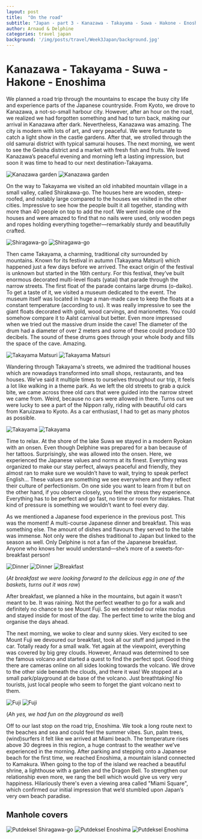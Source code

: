 ```yaml
---
layout: post
title:  "On the road"
subtitle: "Japan - part 3 - Kanazawa - Takayama - Suwa - Hakone - Enoshima"
author: Arnaud & Delphine
categories: travel japan
background: '/img/posts/travel/Week3Japan/background.jpg'
---
```


# Kanazawa - Takayama - Suwa - Hakone - Enoshima

We planned a road trip through the mountains to escape the busy city life and experience parts of the Japanese countryside. From Kyoto, we drove to Kanazawa, a not-so-small harbour city. However, after an hour on the road, we realized we had forgotten something and had to turn back, making our arrival in Kanazawa after dark. Nevertheless, Kanazawa was amazing. The city is modern with lots of art, and very peaceful. We were fortunate to catch a light show in the castle gardens. After that, we strolled through the old samurai district with typical samurai houses. The next morning, we went to see the Geisha district and a market with fresh fish and fruits. We loved Kanazawa’s peaceful evening and morning left a lasting impression, but soon it was time to head to our next destination-Takayama.

<img class="img-fluid" src="/img/posts/travel/Week3Japan/kanazawaGarden1.jpg" alt="Kanazawa garden">
<img class="img-fluid" src="/img/posts/travel/Week3Japan/kanazawaGarden2.jpg" alt="Kanazawa garden">

On the way to Takayama we visited an old inhabited mountain village in a small valley, called Shirakawa-go. The houses here are wooden, steep-roofed, and notably large compared to the houses we visited in the other cities. Impressive to see how the people built it all together, standing with more than 40 people on top to add the roof. We went inside one of the houses and were amazed to find that no nails were used, only wooden pegs and ropes holding everything together—remarkably sturdy and beautifully crafted.

<img class="img-fluid" src="/img/posts/travel/Week3Japan/shiragawa-go1.jpg" alt="Shiragawa-go">
<img class="img-fluid" src="/img/posts/travel/Week3Japan/shiragawa-go2.jpg" alt="Shiragawa-go">

Then came Takayama, a charming, traditional city surrounded by mountains. Known for its festival in autumn (Takayama Matsuri) which happened just a few days before we arrived. The exact origin of the festival is unknown but started in the 16th century. For this festival, they’ve built enormous decorated multi-level floats (yatai) that parade through the narrow streets. The first float of the parade contains large drums (o-daiko). To get a taste of it, we visited a museum dedicated to the event. The museum itself was located in huge a man-made cave to keep the floats at a constant temperature (according to us). It was really impressive to see the giant floats decorated with gold, wood carvings, and marionettes. You could somehow compare it to Aalst carnival but better. Even more impressed when we tried out the massive drum inside the cave! The diameter of the drum had a diameter of over 2 meters and some of these could produce 130 decibels. The sound of these drums goes through your whole body and fills the space of the cave. Amazing.

<img class="img-fluid" src="/img/posts/travel/Week3Japan/takayamaFestival1.jpg" alt="Takayama Matsuri">
<img class="img-fluid" src="/img/posts/travel/Week3Japan/takayamaFestival2.jpg" alt="Takayama Matsuri">

Wandering through Takayama's streets, we admired the traditional houses which are nowadays transformed into small shops, restaurants, and tea houses. We’ve said it multiple times to ourselves throughout our trip, it feels a lot like walking in a theme park. As we left the old streets to grab a quick bite, we came across three old cars that were guided into the narrow street we came from. Weird, because no cars were allowed in there. Turns out we were lucky to see a part of the Nippon rally, riding with beautiful old cars from Karuizawa to Kyoto. As a car enthusiast, I had to get as many photos as possible.

<img class="img-fluid" src="/img/posts/travel/Week3Japan/takayama1.jpg" alt="Takayama">
<img class="img-fluid" src="/img/posts/travel/Week3Japan/takayama2.jpg" alt="Takayama">

Time to relax. At the shore of the lake Suwa we stayed in a modern Ryokan with an onsen. Even though Delphine was prepared for a ban because of her tattoos. Surprisingly, she was allowed into the onsen. Here, we experienced the Japanese values and norms at its finest. Everything was organized to make our stay perfect, always peaceful and friendly, they almost ran to make sure we wouldn’t have to wait, trying to speak perfect English… These values are something we see everywhere and they reflect their culture of perfectionism. On one side you want to learn from it but on the other hand, if you observe closely, you feel the stress they experience. Everything has to be perfect and go fast, no time or room for mistakes. That kind of pressure is something we wouldn’t want to feel every day.

As we mentioned a Japanese food experience in the previous post. This was the moment! A multi-course Japanese dinner and breakfast. This was something else. The amount of dishes and flavours they served to the table was immense. Not only were the dishes traditional to Japan but linked to the season as well. Only Delphine is not a fan of the Japanese breakfast. Anyone who knows her would understand—she’s more of a sweets-for-breakfast person!

<img class="img-fluid" src="/img/posts/travel/Week3Japan/food1.jpg" alt="Dinner">
<img class="img-fluid" src="/img/posts/travel/Week3Japan/food2.jpg" alt="Dinner">
<img class="img-fluid" src="/img/posts/travel/Week3Japan/food3.jpg" alt="Breakfast">

(*At breakfast we were looking forward to the delicious egg in one of the baskets, turns out it was raw*)

After breakfast, we planned a hike in the mountains, but again it wasn’t meant to be. It was raining. Not the perfect weather to go for a walk and definitely no chance to see Mount Fuji. So we extended our relax modus and stayed inside for most of the day. The perfect time to write the blog and organise the days ahead.

The next morning, we woke to clear and sunny skies. Very excited to see Mount Fuji we devoured our breakfast, took all our stuff and jumped in the car. Totally ready for a small walk. Yet again at the viewpoint, everything was covered by big grey clouds. However, Arnaud was determined to see the famous volcano and started a quest to find the perfect spot. Good thing there are cameras online on all sides looking towards the volcano. We drove to the other side beneath the clouds, and there it was! We stopped at a small park/playground at de base of the volcano. Just breathtaking! No tourists, just local people who seem to forget the giant volcano next to them.

<img class="img-fluid" src="/img/posts/travel/Week3Japan/fuji1.jpg" alt="Fuji">
<img class="img-fluid" src="/img/posts/travel/Week3Japan/fuji2.jpg" alt="Fuji">

(*Ah yes, we had fun on the playground as well*)

Off to our last stop on the road trip, Enoshima. We took a long route next to the beaches and sea and could feel the summer vibes. Sun, palm trees, (wind)surfers it felt like we arrived at Miami beach. The temperature rises above 30 degrees in this region, a huge contrast to the weather we’ve experienced in the morning. After parking and stepping onto a Japanese beach for the first time, we reached Enoshima, a mountain island connected to Kamakura. When going to the top of the island we reached a beautiful shrine, a lighthouse with a garden and the Dragon Bell. To strengthen our relationship even more, we rang the bell which would give us very very happiness. Hilariously there's even a viewing area called "Miami Square", which confirmed our initial impression that we’d stumbled upon Japan’s very own beach paradise.

## Manhole covers

<img class="img-fluid" src="/img/posts/travel/Week3Japan/manholeCover1.jpg" alt="Putdeksel Shiragawa-go">
<img class="img-fluid" src="/img/posts/travel/Week3Japan/manholeCover2.jpg" alt="Putdeksel Enoshima">
<img class="img-fluid" src="/img/posts/travel/Week3Japan/manholeCover3.jpg" alt="Putdeksel Enoshima">
